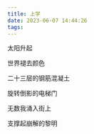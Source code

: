 ```yaml
---
title: 上学
date: 2023-06-07 14:44:26
tags:
---
```


太阳升起

世界褪去颜色

二十三层的钢筋混凝土

旋转倒影的电梯门

无数我涌入街上

支撑起崩解的黎明
